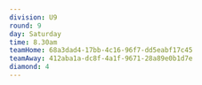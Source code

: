 ```yaml
---
division: U9
round: 9
day: Saturday
time: 8.30am
teamHome: 68a3dad4-17bb-4c16-96f7-dd5eabf17c45
teamAway: 412aba1a-dc8f-4a1f-9671-28a89e0b1d7e
diamond: 4
---
```

